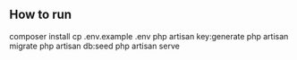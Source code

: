 ## How to run

composer install
cp .env.example .env
php artisan key:generate
php artisan migrate
php artisan db:seed
php artisan serve
